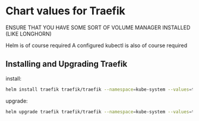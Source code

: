 # Chart values for Traefik

ENSURE THAT YOU HAVE SOME SORT OF VOLUME MANAGER INSTALLED (LIKE LONGHORN)

Helm is of course required
A configured kubectl is also of course required

## Installing and Upgrading Traefik

install:

```bash
helm install traefik traefik/traefik --namespace=kube-system --values=traefik-chart-values.yaml
```

upgrade:

```bash
helm upgrade traefik traefik/traefik --namespace=kube-system --values=traefik-chart-values.yaml
```
